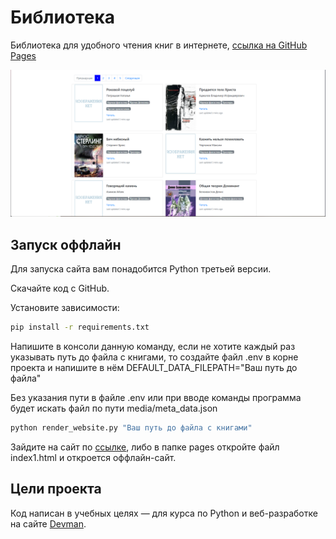 # Библиотека

Библиотека для удобного чтения книг в интернете, [ссылка на GitHub Pages](https://golovolom288.github.io/library1/pages/index1.html)

![Скриншот](https://github.com/golovolom288/library1/blob/main/screenshot.PNG)

## Запуск оффлайн

Для запуска сайта вам понадобится Python третьей версии.

Скачайте код с GitHub.

Установите зависимости:

```sh
pip install -r requirements.txt
```

Напишите в консоли данную команду, если не хотите каждый раз указывать путь до файла с книгами, то создайте файл .env в корне проекта и напишите в нём DEFAULT_DATA_FILEPATH="Ваш путь до файла"

Без указания пути в файле .env или при вводе команды программа будет искать файл по пути media/meta_data.json

```sh
python render_website.py "Ваш путь до файла с книгами"
```

Зайдите на сайт по [ссылке](http://127.0.0.1:5500), либо в папке pages откройте файл index1.html и откроется оффлайн-сайт.

## Цели проекта

Код написан в учебных целях — для курса по Python и веб-разработке на сайте [Devman](https://dvmn.org).
